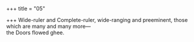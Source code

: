 +++
title = "05"

+++
Wide-ruler and Complete-ruler, wide-ranging and preeminent, those  which are many and many more—  
the Doors flowed ghee.  